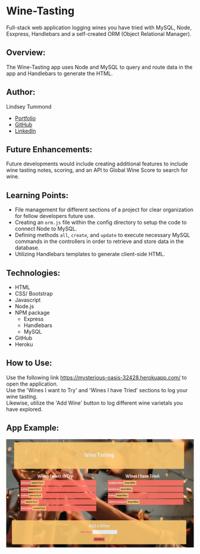 # Wine-Tasting 
Full-stack web application logging wines you have tried with MySQL, Node, Esxpress, Handlebars and a self-created ORM (Object Relational Manager).

## Overview: 
The Wine-Tasting app uses Node and MySQL to query and route data in the app and Handlebars to generate the HTML.

## Author:
Lindsey Tummond
- <a href="https://lindseytummond.github.io/portfolio/" target="_blank"> Portfolio </a>
- <a href="https://github.com/lindseytummond" target="_blank"> GitHub </a>
- <a href="https://www.linkedin.com/in/lindsey-tummond-b86aa341/" target="_blank"> LinkedIn </a>

## Future Enhancements:
Future developments would include creating additional features to include wine tasting notes, scoring, and an API to Global Wine Score to search for wine.

## Learning Points:
- File management for different sections of a project for clear organization for fellow developers future use.
- Creating an `orm.js` file within the config directory to setup the code to connect Node to MySQL.
- Defining methods `all`, `create`, and `update` to execute necessary MySQL commands in the controllers in order to retrieve and store data in the database.
- Utilizing Handlebars templates to generate client-side HTML.

## Technologies:
-   HTML
-   CSS/ Bootstrap
-	Javascript
-	Node.js
-	NPM package
    -	Express
    -   Handlebars
    -   MySQL
-   GitHub
-   Heroku

## How to Use:
Use the following link https://mysterious-oasis-32428.herokuapp.com/ to open the application. <br>
Use the 'Wines I want to Try' and 'Wines I have Tried' sections to log your wine tasting. <br>
Likewise, utilize the 'Add Wine' button to log different wine varietals you have explored.

## App Example:

<a href="https://mysterious-oasis-32428.herokuapp.com/" target="_blank">
   <img src="public/assets/img/wine-tasting.png">
</a>